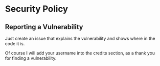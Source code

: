 # Security Policy

## Reporting a Vulnerability

Just create an issue that explains the vulnerability and shows where in the code it is.

Of course I will add your username into the credits section, as a thank you for finding a vulnerability.
